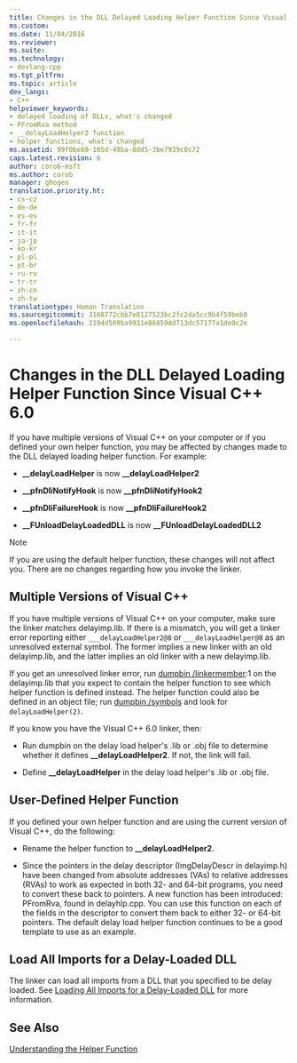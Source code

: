 ```yaml
---
title: Changes in the DLL Delayed Loading Helper Function Since Visual C++ 6.0 | Microsoft Docs
ms.custom: 
ms.date: 11/04/2016
ms.reviewer: 
ms.suite: 
ms.technology:
- devlang-cpp
ms.tgt_pltfrm: 
ms.topic: article
dev_langs:
- C++
helpviewer_keywords:
- delayed loading of DLLs, what's changed
- PFromRva method
- __delayLoadHelper2 function
- helper functions, what's changed
ms.assetid: 99f0be69-105d-49ba-8dd5-3be7939c0c72
caps.latest.revision: 6
author: corob-msft
ms.author: corob
manager: ghogen
translation.priority.ht:
- cs-cz
- de-de
- es-es
- fr-fr
- it-it
- ja-jp
- ko-kr
- pl-pl
- pt-br
- ru-ru
- tr-tr
- zh-cn
- zh-tw
translationtype: Human Translation
ms.sourcegitcommit: 3168772cbb7e8127523bc2fc2da5cc9b4f59beb8
ms.openlocfilehash: 2194d569ba9931e86859dd713dc57177a1de0c2e

---
```

# Changes in the DLL Delayed Loading Helper Function Since Visual C++ 6.0
If you have multiple versions of Visual C++ on your computer or if you defined your own helper function, you may be affected by changes made to the DLL delayed loading helper function. For example:  
  
-   **__delayLoadHelper** is now **__delayLoadHelper2**  
  
-   **__pfnDliNotifyHook** is now **__pfnDliNotifyHook2**  
  
-   **__pfnDliFailureHook** is now **__pfnDliFailureHook2**  
  
-   **__FUnloadDelayLoadedDLL** is now **__FUnloadDelayLoadedDLL2**  
  
> [!NOTE]
>  If you are using the default helper function, these changes will not affect you. There are no changes regarding how you invoke the linker.  
  
## Multiple Versions of Visual C++  
 If you have multiple versions of Visual C++ on your computer, make sure the linker matches delayimp.lib. If there is a mismatch, you will get a linker error reporting either `___delayLoadHelper2@8` or `___delayLoadHelper@8` as an unresolved external symbol. The former implies a new linker with an old delayimp.lib, and the latter implies an old linker with a new delayimp.lib.  
  
 If you get an unresolved linker error, run [dumpbin /linkermember](../../build/reference/linkermember.md):1 on the delayimp.lib that you expect to contain the helper function to see which helper function is defined instead. The helper function could also be defined in an object file; run [dumpbin /symbols](../../build/reference/symbols.md) and look for `delayLoadHelper(2)`.  
  
 If you know you have the Visual C++ 6.0 linker, then:  
  
-   Run dumpbin on the delay load helper's .lib or .obj file to determine whether it defines **__delayLoadHelper2**. If not, the link will fail.  
  
-   Define **__delayLoadHelper** in the delay load helper's .lib or .obj file.  
  
## User-Defined Helper Function  
 If you defined your own helper function and are using the current version of Visual C++, do the following:  
  
-   Rename the helper function to **__delayLoadHelper2**.  
  
-   Since the pointers in the delay descriptor (ImgDelayDescr in delayimp.h) have been changed from absolute addresses (VAs) to relative addresses (RVAs) to work as expected in both 32- and 64-bit programs, you need to convert these back to pointers. A new function has been introduced: PFromRva, found in delayhlp.cpp. You can use this function on each of the fields in the descriptor to convert them back to either 32- or 64-bit pointers. The default delay load helper function continues to be a good template to use as an example.  
  
## Load All Imports for a Delay-Loaded DLL  
 The linker can load all imports from a DLL that you specified to be delay loaded. See [Loading All Imports for a Delay-Loaded DLL](../../build/reference/loading-all-imports-for-a-delay-loaded-dll.md) for more information.  
  
## See Also  
 [Understanding the Helper Function](http://msdn.microsoft.com/en-us/6279c12c-d908-4967-b0b3-cabfc3e91d3d)


<!--HONumber=Jan17_HO2-->


